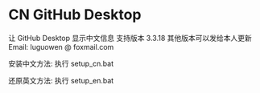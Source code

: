 # CN GitHub Desktop
 让 GitHub Desktop 显示中文信息
支持版本 3.3.18
其他版本可以发给本人更新
Email: luguowen @ foxmail.com


安装中文方法:
执行 setup_cn.bat

还原英文方法:
执行 setup_en.bat
